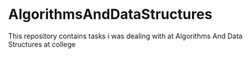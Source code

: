 # AlgorithmsAndDataStructures
This repository contains tasks i was dealing with at Algorithms And Data Structures at college
